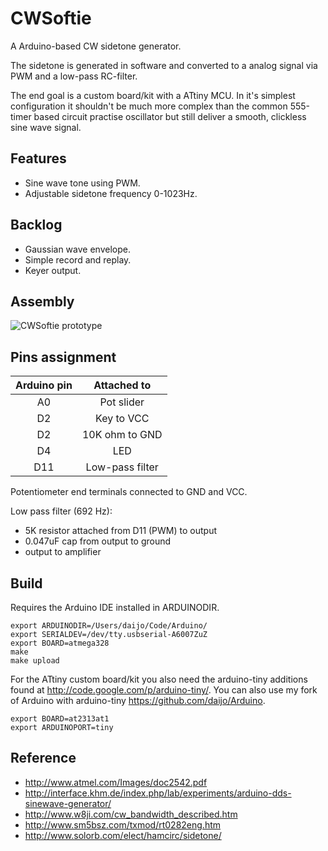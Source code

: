 CWSoftie
========

A Arduino-based CW sidetone generator.

The sidetone is generated in software and converted to a analog signal via PWM and a low-pass RC-filter.

The end goal is a custom board/kit with a ATtiny MCU. In it's simplest configuration it shouldn't be much more complex than the common 555-timer based circuit practise oscillator but still deliver a smooth, clickless sine wave signal.

Features
--------

* Sine wave tone using PWM.
* Adjustable sidetone frequency 0-1023Hz.

Backlog
-------

* Gaussian wave envelope.
* Simple record and replay.
* Keyer output.

Assembly
--------

![CWSoftie prototype](https://farm9.staticflickr.com/8332/8375597913_f57e401473_z.jpg)

Pins assignment
---------------

| Arduino pin | Attached to |
| :---------: | :---------: |
| A0 | Pot slider |
| D2 | Key to VCC |
| D2 | 10K ohm to GND |
| D4 | LED |
| D11 | Low-pass filter |

Potentiometer end terminals connected to GND and VCC.

Low pass filter (692 Hz):

* 5K resistor attached from D11 (PWM) to output
* 0.047uF cap from output to ground
* output to amplifier

Build
-----

Requires the Arduino IDE installed in ARDUINODIR.

    export ARDUINODIR=/Users/daijo/Code/Arduino/
    export SERIALDEV=/dev/tty.usbserial-A6007ZuZ
    export BOARD=atmega328
    make
    make upload

For the ATtiny custom board/kit you also need the arduino-tiny additions found at <http://code.google.com/p/arduino-tiny/>. 
You can also use my fork of Arduino with arduino-tiny <https://github.com/daijo/Arduino>.

    export BOARD=at2313at1
    export ARDUINOPORT=tiny

Reference
---------

* <http://www.atmel.com/Images/doc2542.pdf>
* <http://interface.khm.de/index.php/lab/experiments/arduino-dds-sinewave-generator/>
* <http://www.w8ji.com/cw_bandwidth_described.htm>
* <http://www.sm5bsz.com/txmod/rt0282eng.htm>
* <http://www.solorb.com/elect/hamcirc/sidetone/> 
